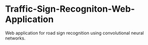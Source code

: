 # Traffic-Sign-Recogniton-Web-Application
 Web application for road sign recognition using convolutional neural networks.

